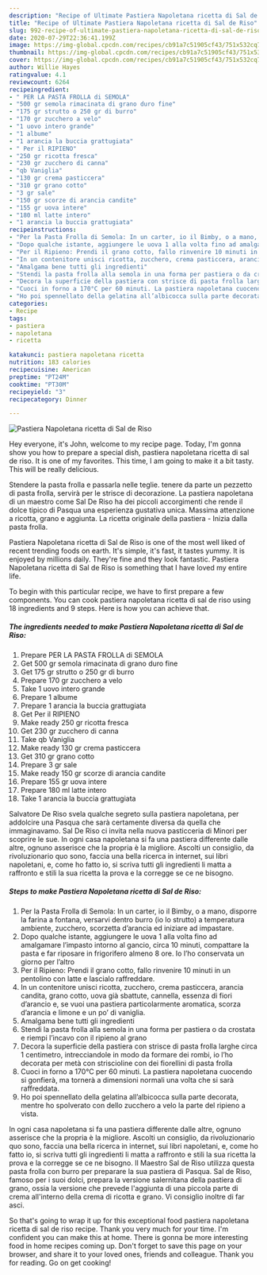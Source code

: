 ```yaml
---
description: "Recipe of Ultimate Pastiera Napoletana ricetta di Sal de Riso"
title: "Recipe of Ultimate Pastiera Napoletana ricetta di Sal de Riso"
slug: 992-recipe-of-ultimate-pastiera-napoletana-ricetta-di-sal-de-riso
date: 2020-07-29T22:36:41.199Z
image: https://img-global.cpcdn.com/recipes/cb91a7c51905cf43/751x532cq70/pastiera-napoletana-ricetta-di-sal-de-riso-recipe-main-photo.jpg
thumbnail: https://img-global.cpcdn.com/recipes/cb91a7c51905cf43/751x532cq70/pastiera-napoletana-ricetta-di-sal-de-riso-recipe-main-photo.jpg
cover: https://img-global.cpcdn.com/recipes/cb91a7c51905cf43/751x532cq70/pastiera-napoletana-ricetta-di-sal-de-riso-recipe-main-photo.jpg
author: Willie Hayes
ratingvalue: 4.1
reviewcount: 6264
recipeingredient:
- " PER LA PASTA FROLLA di SEMOLA"
- "500 gr semola rimacinata di grano duro fine"
- "175 gr strutto o 250 gr di burro"
- "170 gr zucchero a velo"
- "1 uovo intero grande"
- "1 albume"
- "1 arancia la buccia grattugiata"
- " Per il RIPIENO"
- "250 gr ricotta fresca"
- "230 gr zucchero di canna"
- "qb Vaniglia"
- "130 gr crema pasticcera"
- "310 gr grano cotto"
- "3 gr sale"
- "150 gr scorze di arancia candite"
- "155 gr uova intere"
- "180 ml latte intero"
- "1 arancia la buccia grattugiata"
recipeinstructions:
- "Per la Pasta Frolla di Semola: In un carter, io il Bimby, o a mano, disporre la farina a fontana, versarvi dentro burro (io lo strutto) a temperatura ambiente, zucchero, scorzetta d’arancia ed iniziare ad impastare."
- "Dopo qualche istante, aggiungere le uova 1 alla volta fino ad amalgamare l’impasto intorno al gancio, circa 10 minuti, compattare la pasta e far riposare in frigorifero almeno 8 ore. Io l’ho conservata un giorno per l’altro"
- "Per il Ripieno: Prendi il grano cotto, fallo rinvenire 10 minuti in un pentolino con latte e lascialo raffreddare."
- "In un contenitore unisci ricotta, zucchero, crema pasticcera, arancia candita, grano cotto, uova già sbattute, cannella, essenza di fiori d’arancio e, se vuoi una pastiera particolarmente aromatica, scorza d’arancia e limone e un po’ di vaniglia."
- "Amalgama bene tutti gli ingredienti"
- "Stendi la pasta frolla alla semola in una forma per pastiera o da crostata e riempi l’incavo con il ripieno al grano"
- "Decora la superficie della pastiera con strisce di pasta frolla larghe circa 1 centimetro, intrecciandole in modo da formare dei rombi, io l’ho decorata per metà con striscioline con dei fiorellini di pasta frolla"
- "Cuoci in forno a 170°C per 60 minuti. La pastiera napoletana cuocendo si gonfierà, ma tornerà a dimensioni normali una volta che si sarà raffreddata."
- "Ho poi spennellato della gelatina all’albicocca sulla parte decorata, mentre ho spolverato con dello zucchero a velo la parte del ripieno a vista."
categories:
- Recipe
tags:
- pastiera
- napoletana
- ricetta

katakunci: pastiera napoletana ricetta 
nutrition: 183 calories
recipecuisine: American
preptime: "PT24M"
cooktime: "PT30M"
recipeyield: "3"
recipecategory: Dinner

---
```



![Pastiera Napoletana ricetta di Sal de Riso](https://img-global.cpcdn.com/recipes/cb91a7c51905cf43/751x532cq70/pastiera-napoletana-ricetta-di-sal-de-riso-recipe-main-photo.jpg)

Hey everyone, it's John, welcome to my recipe page. Today, I'm gonna show you how to prepare a special dish, pastiera napoletana ricetta di sal de riso. It is one of my favorites. This time, I am going to make it a bit tasty. This will be really delicious.

Stendere la pasta frolla e passarla nelle teglie. tenere da parte un pezzetto di pasta frolla, servirà per le strisce di decorazione. La pastiera napoletana di un maestro come Sal De Riso ha dei piccoli accorgimenti che rende il dolce tipico di Pasqua una esperienza gustativa unica. Massima attenzione a ricotta, grano e aggiunta. La ricetta originale della pastiera - Inizia dalla pasta frolla.

Pastiera Napoletana ricetta di Sal de Riso is one of the most well liked of recent trending foods on earth. It's simple, it's fast, it tastes yummy. It is enjoyed by millions daily. They're fine and they look fantastic. Pastiera Napoletana ricetta di Sal de Riso is something that I have loved my entire life.


To begin with this particular recipe, we have to first prepare a few components. You can cook pastiera napoletana ricetta di sal de riso using 18 ingredients and 9 steps. Here is how you can achieve that.

<!--inarticleads1-->

##### The ingredients needed to make Pastiera Napoletana ricetta di Sal de Riso:

1. Prepare  PER LA PASTA FROLLA di SEMOLA
1. Get 500 gr semola rimacinata di grano duro fine
1. Get 175 gr strutto o 250 gr di burro
1. Prepare 170 gr zucchero a velo
1. Take 1 uovo intero grande
1. Prepare 1 albume
1. Prepare 1 arancia la buccia grattugiata
1. Get  Per il RIPIENO
1. Make ready 250 gr ricotta fresca
1. Get 230 gr zucchero di canna
1. Take qb Vaniglia
1. Make ready 130 gr crema pasticcera
1. Get 310 gr grano cotto
1. Prepare 3 gr sale
1. Make ready 150 gr scorze di arancia candite
1. Prepare 155 gr uova intere
1. Prepare 180 ml latte intero
1. Take 1 arancia la buccia grattugiata


Salvatore De Riso svela qualche segreto sulla pastiera napoletana, per addolcire una Pasqua che sarà certamente diversa da quella che immaginavamo. Sal De Riso ci invita nella nuova pasticceria di Minori per scoprire le sue. In ogni casa napoletana si fa una pastiera differente dalle altre, ognuno asserisce che la propria è la migliore. Ascolti un consiglio, da rivoluzionario quo sono, faccia una bella ricerca in internet, sui libri napoletani, e, come ho fatto io, si scriva tutti gli ingredienti li matta a raffronto e stili la sua ricetta la prova e la corregge se ce ne bisogno. 

<!--inarticleads2-->

##### Steps to make Pastiera Napoletana ricetta di Sal de Riso:

1. Per la Pasta Frolla di Semola: In un carter, io il Bimby, o a mano, disporre la farina a fontana, versarvi dentro burro (io lo strutto) a temperatura ambiente, zucchero, scorzetta d’arancia ed iniziare ad impastare.
1. Dopo qualche istante, aggiungere le uova 1 alla volta fino ad amalgamare l’impasto intorno al gancio, circa 10 minuti, compattare la pasta e far riposare in frigorifero almeno 8 ore. Io l’ho conservata un giorno per l’altro
1. Per il Ripieno: Prendi il grano cotto, fallo rinvenire 10 minuti in un pentolino con latte e lascialo raffreddare.
1. In un contenitore unisci ricotta, zucchero, crema pasticcera, arancia candita, grano cotto, uova già sbattute, cannella, essenza di fiori d’arancio e, se vuoi una pastiera particolarmente aromatica, scorza d’arancia e limone e un po’ di vaniglia.
1. Amalgama bene tutti gli ingredienti
1. Stendi la pasta frolla alla semola in una forma per pastiera o da crostata e riempi l’incavo con il ripieno al grano
1. Decora la superficie della pastiera con strisce di pasta frolla larghe circa 1 centimetro, intrecciandole in modo da formare dei rombi, io l’ho decorata per metà con striscioline con dei fiorellini di pasta frolla
1. Cuoci in forno a 170°C per 60 minuti. La pastiera napoletana cuocendo si gonfierà, ma tornerà a dimensioni normali una volta che si sarà raffreddata.
1. Ho poi spennellato della gelatina all’albicocca sulla parte decorata, mentre ho spolverato con dello zucchero a velo la parte del ripieno a vista.


In ogni casa napoletana si fa una pastiera differente dalle altre, ognuno asserisce che la propria è la migliore. Ascolti un consiglio, da rivoluzionario quo sono, faccia una bella ricerca in internet, sui libri napoletani, e, come ho fatto io, si scriva tutti gli ingredienti li matta a raffronto e stili la sua ricetta la prova e la corregge se ce ne bisogno. Il Maestro Sal de Riso utilizza questa pasta frolla con burro per preparare la sua pastiera di Pasqua. Sal de Riso, famoso per i suoi dolci, prepara la versione salernitana della pastiera di grano, ossia la versione che prevede l&#39;aggiunta di una piccola parte di crema all&#39;interno della crema di ricotta e grano. Vi consiglio inoltre di far asci. 

So that's going to wrap it up for this exceptional food pastiera napoletana ricetta di sal de riso recipe. Thank you very much for your time. I'm confident you can make this at home. There is gonna be more interesting food in home recipes coming up. Don't forget to save this page on your browser, and share it to your loved ones, friends and colleague. Thank you for reading. Go on get cooking!
